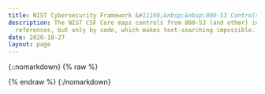 ```yaml
---
title: NIST Cybersecurity Framework &#11108;&nbsp;&nbsp;800-53 Controls Mapping
description: The NIST CSF Core maps controls from 800-53 (and other) informative
  references, but only by code, which makes text-searching impossible. Mashup!
date: 2020-10-27
layout: page
---
```

<!-- Required Stylesheets -->
<link
  type="text/css"
  rel="stylesheet"
  href="https://unpkg.com/bootstrap/dist/css/bootstrap.min.css"
/>
<link
  type="text/css"
  rel="stylesheet"
  href="https://unpkg.com/bootstrap-vue@latest/dist/bootstrap-vue.css"
/>

<style media="screen">
  [v-cloak] { display: none; }
  .table-purple { background-color: #6f42c1 }
  .table-blue { background-color: #007bff }
  .table-orange { background-color: #fd7e14 }
  .table-red { background-color: #dc3545 }
  .table-green { background-color: #28a745 }
</style>

<!-- Load polyfills to support older browsers -->
<script src="https://polyfill.io/v3/polyfill.min.js?features=es2015%2CIntersectionObserver"></script>

<!-- Required scripts -->
<script src="https://unpkg.com/vue@latest/dist/vue.js"></script>
<script src="https://unpkg.com/bootstrap-vue@latest/dist/bootstrap-vue.js"></script>

<script src="https://d3js.org/d3-dsv.v2.min.js"></script>
<script src="https://d3js.org/d3-fetch.v2.min.js"></script>

<!-- Our application root element -->
{::nomarkdown}
{% raw %}
<div id="app" markdown="0" v-cloak>
  <b-container fluid>
    <b-row>
      <b-col lg="6" class="my-1">
        <b-form-group
          label="Filter"
          label-cols-sm="3"
          label-align-sm="right"
          label-size="sm"
          label-for="filterInput"
          class="mb-0"
        >
          <b-input-group size="sm">
            <b-form-input
              v-model="filter"
              type="search"
              id="filterInput"
              placeholder="Type to Search"
            ></b-form-input>
            <b-input-group-append>
              <b-button :disabled="!filter" @click="filter = ''">Clear</b-button>
            </b-input-group-append>
          </b-input-group>
        </b-form-group>
      </b-col>
      
      <b-col lg="6" class="my-1">
        <b-form-group
          label="Only These Core Functions"
          label-cols-sm="3"
          label-align-sm="right"
          label-size="sm"
          description="Leave all unchecked to inlcude all core functions"
          class="mb-0">
          <b-form-checkbox-group v-model="onlyTheseCoreFunctions" class="mt-1">
            <b-form-checkbox value="Identify (ID)">Identify (ID)</b-form-checkbox>
            <b-form-checkbox value="Protect (PR)">Protect (PR)</b-form-checkbox>
            <b-form-checkbox value="Detect (DE)">Detect (DE)</b-form-checkbox>
            <b-form-checkbox value="Respond (RS)">Respond (RS)</b-form-checkbox>
            <b-form-checkbox value="Recover (RC)">Recover (RC)</b-form-checkbox>
          </b-form-checkbox-group>
        </b-form-group>
      </b-col>
    </b-row>

    <!-- https://bootstrap-vue.org/docs/components/table -->
    <b-table
      striped
      hover
      small
      :items="filteredItems"
      :fields="fields"
      :filter="filter"
      :filter-included-fields="filterOn"
    >
      <template #cell(800-53_name)="data">
        <a :href="`https://nvd.nist.gov/800-53/Rev4/control/${data.value}`">{{ data.value }}</a>
      </template>

      <template #cell(show_details)="row">
        <b-button size="sm" @click="row.toggleDetails" class="mr-2">
          {{ row.detailsShowing ? 'Hide' : 'Show'}} Details
        </b-button>
      </template>

      <template #row-details="row">
        <b-card>
          <b-row class="mb-2">
            <b-col sm="3" class="text-sm-right"><b>CSF Function:</b></b-col>
            <b-col>{{ row.item['nist_csf_function'] }}</b-col>
          </b-row>
          <b-row class="mb-2">
            <b-col sm="3" class="text-sm-right"><b>CSF Category:</b></b-col>
            <b-col>{{ row.item['nist_csf_category'] }}</b-col>
          </b-row>
          <b-row class="mb-2">
            <b-col sm="3" class="text-sm-right"><b>CSF Subcategory:</b></b-col>
            <b-col>{{ row.item['nist_csf_subcategory'] }}</b-col>
          </b-row>
          <b-row class="mb-2">
            <b-col sm="3" class="text-sm-right"><b>Control Title:</b></b-col>
            <b-col>{{ row.item['800-53_title'] }}</b-col>
          </b-row>
          <b-row class="mb-2">
            <b-col sm="3" class="text-sm-right"><b>Control Family:</b></b-col>
            <b-col>{{ row.item['800-53_family'] }}</b-col>
          </b-row>
          <b-row class="mb-2">
            <b-col sm="3" class="text-sm-right"><b>Control Description:</b></b-col>
            <b-col><p style='white-space: pre-line'>{{ row.item['800-53_extended_description'] }}</p><p>(Excludes supplemental guidance, if any.)</p></b-col>
          </b-row>
          <b-row class="mb-2">
            <b-col sm="3" class="text-sm-right"><b>Control Source:</b></b-col>
            <b-col><a :href="`https://nvd.nist.gov/800-53/Rev4/control/${row.item['800-53_name']}`">{{ row.item['800-53_name'] }}</a></b-col>
          </b-row>
          <b-button size="sm" @click="row.toggleDetails">Hide Details</b-button>
        </b-card>
      </template>

    </b-table>

  </b-container>
</div>

<!-- Start running your app -->
<script>

let _items = null;

csf_function_color_map = {
  // function_name : table-<variant>
  'Identify (ID)' : 'blue',
  'Protect (PR)'  : 'purple',
  'Detect (DE)'   : 'orange',
  'Respond (RS)'  : 'red',
  'Recover (RC)'  : 'green'
}

d3.csv("joined-condensed.csv").then(function(items) {
  let new_items = items.map(item => {
    item['_cellVariants'] = { nist_csf_function_name: csf_function_color_map[item['nist_csf_function']] }
    return item
  })
  // controlsBySubcategory = d3.group(data, d => d.nist_Subcategory)
  _items = new_items;
  window.app = new Vue({
    el: '#app',
    data: {
      fields: [
        {
          key: 'nist_csf_function_name',
          label: 'CSF Function',
          sortable: true,
        },
        {
          key: 'nist_csf_category_name',
          label: 'CSF Category',
          sortable: true,
        },
        {
          key: 'nist_csf_subcategory',
          label: 'CSF Subcategory',
          sortable: true,
        },
        {
          key: '800-53_title',
          label: 'Control Title',
          formatter: value => { return value.toLowerCase() },
          tdClass: 'text-capitalize'
        },
        {
          key: '800-53_family',
          label: 'Control Family',
          sortable: true,
        },
        'show_details'],
      items: new_items,
      filter: null,
      filterOn: [],
      onlyTheseCoreFunctions: [],
      // filterOn: ['nist_Subcategory', 'nist_Control', '800-53_TITLE']
    },
    computed: {
      filteredItems: function() {
        let items = this.items
        if (!this.onlyTheseCoreFunctions.length) {
          return items
        }
        const filter = item => this.onlyTheseCoreFunctions.includes(item['nist_csf_function'])
        return items.filter(filter)
      }
    }
  })
});
</script>
{% endraw %}
{:/nomarkdown}
